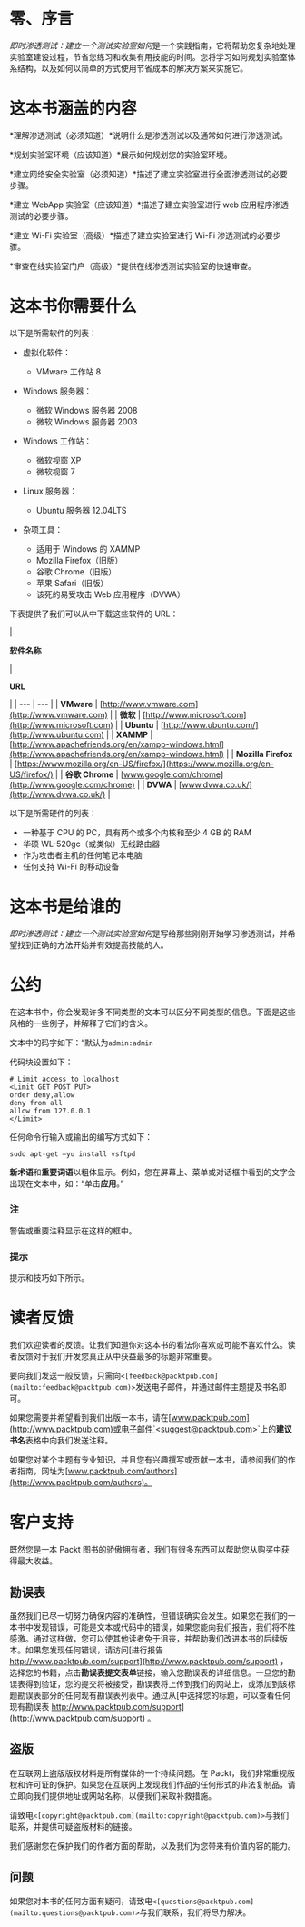 # 零、序言

*即时渗透测试：建立一个测试实验室如何*是一个实践指南，它将帮助您复杂地处理实验室建设过程，节省您练习和收集有用技能的时间。您将学习如何规划实验室体系结构，以及如何以简单的方式使用节省成本的解决方案来实施它。

# 这本书涵盖的内容

*理解渗透测试（必须知道）*说明什么是渗透测试以及通常如何进行渗透测试。

*规划实验室环境（应该知道）*展示如何规划您的实验室环境。

*建立网络安全实验室（必须知道）*描述了建立实验室进行全面渗透测试的必要步骤。

*建立 WebApp 实验室（应该知道）*描述了建立实验室进行 web 应用程序渗透测试的必要步骤。

*建立 Wi-Fi 实验室（高级）*描述了建立实验室进行 Wi-Fi 渗透测试的必要步骤。

*审查在线实验室门户（高级）*提供在线渗透测试实验室的快速审查。

# 这本书你需要什么

以下是所需软件的列表：

*   虚拟化软件：

    *   VMware 工作站 8

*   Windows 服务器：

    *   微软 Windows 服务器 2008
    *   微软 Windows 服务器 2003

*   Windows 工作站：

    *   微软视窗 XP
    *   微软视窗 7

*   Linux 服务器：

    *   Ubuntu 服务器 12.04LTS

*   杂项工具：

    *   适用于 Windows 的 XAMMP
    *   Mozilla Firefox（旧版）
    *   谷歌 Chrome（旧版）
    *   苹果 Safari（旧版）
    *   该死的易受攻击 Web 应用程序（DVWA）

下表提供了我们可以从中下载这些软件的 URL：

<colgroup><col style="text-align: left"> <col style="text-align: left"></colgroup> 
| 

**软件名称**

 | 

**URL**

 |
| --- | --- |
| **VMware** | [http://www.vmware.com](http://www.vmware.com) |
| **微软** | [http://www.microsoft.com](http://www.microsoft.com) |
| **Ubuntu** | [http://www.ubuntu.com/](http://www.ubuntu.com) |
| **XAMMP** | [http://www.apachefriends.org/en/xampp-windows.html](http://www.apachefriends.org/en/xampp-windows.html) |
| **Mozilla Firefox** | [https://www.mozilla.org/en-US/firefox/](https://www.mozilla.org/en-US/firefox/) |
| **谷歌 Chrome** | [www.google.com/chrome](http://www.google.com/chrome) |
| **DVWA** | [www.dvwa.co.uk/](http://www.dvwa.co.uk/) |

以下是所需硬件的列表：

*   一种基于 CPU 的 PC，具有两个或多个内核和至少 4 GB 的 RAM
*   华硕 WL-520gc（或类似）无线路由器
*   作为攻击者主机的任何笔记本电脑
*   任何支持 Wi-Fi 的移动设备

# 这本书是给谁的

*即时渗透测试：建立一个测试实验室如何*是写给那些刚刚开始学习渗透测试，并希望找到正确的方法开始并有效提高技能的人。

# 公约

在这本书中，你会发现许多不同类型的文本可以区分不同类型的信息。下面是这些风格的一些例子，并解释了它们的含义。

文本中的码字如下：“默认为`admin:admin`

代码块设置如下：

```
# Limit access to localhost
<Limit GET POST PUT>
order deny,allow
deny from all
allow from 127.0.0.1
</Limit>
```

任何命令行输入或输出的编写方式如下：

```
sudo apt-get –yu install vsftpd
```

**新术语**和**重要词语**以粗体显示。例如，您在屏幕上、菜单或对话框中看到的文字会出现在文本中，如：“单击**应用**。”

### 注

警告或重要注释显示在这样的框中。

### 提示

提示和技巧如下所示。

# 读者反馈

我们欢迎读者的反馈。让我们知道你对这本书的看法你喜欢或可能不喜欢什么。读者反馈对于我们开发您真正从中获益最多的标题非常重要。

要向我们发送一般反馈，只需向`<[feedback@packtpub.com](mailto:feedback@packtpub.com)>`发送电子邮件，并通过邮件主题提及书名即可。

如果您需要并希望看到我们出版一本书，请在[www.packtpub.com](http://www.packtpub.com)或电子邮件`<[suggest@packtpub.com](mailto:suggest@packtpub.com)>`上的**建议书名**表格中向我们发送注释。

如果您对某个主题有专业知识，并且您有兴趣撰写或贡献一本书，请参阅我们的作者指南，网址为[www.packtpub.com/authors](http://www.packtpub.com/authors)。

# 客户支持

既然您是一本 Packt 图书的骄傲拥有者，我们有很多东西可以帮助您从购买中获得最大收益。

## 勘误表

虽然我们已尽一切努力确保内容的准确性，但错误确实会发生。如果您在我们的一本书中发现错误，可能是文本或代码中的错误，如果您能向我们报告，我们将不胜感激。通过这样做，您可以使其他读者免于沮丧，并帮助我们改进本书的后续版本。如果您发现任何错误，请访问[进行报告 http://www.packtpub.com/support](http://www.packtpub.com/support) ，选择您的书籍，点击**勘误表****提交****表单**链接，输入您勘误表的详细信息。一旦您的勘误表得到验证，您的提交将被接受，勘误表将上传到我们的网站上，或添加到该标题勘误表部分的任何现有勘误表列表中。通过从[中选择您的标题，可以查看任何现有勘误表 http://www.packtpub.com/support](http://www.packtpub.com/support) 。

## 盗版

在互联网上盗版版权材料是所有媒体的一个持续问题。在 Packt，我们非常重视版权和许可证的保护。如果您在互联网上发现我们作品的任何形式的非法复制品，请立即向我们提供地址或网站名称，以便我们采取补救措施。

请致电`<[copyright@packtpub.com](mailto:copyright@packtpub.com)>`与我们联系，并提供可疑盗版材料的链接。

我们感谢您在保护我们的作者方面的帮助，以及我们为您带来有价值内容的能力。

## 问题

如果您对本书的任何方面有疑问，请致电`<[questions@packtpub.com](mailto:questions@packtpub.com)>`与我们联系，我们将尽力解决。